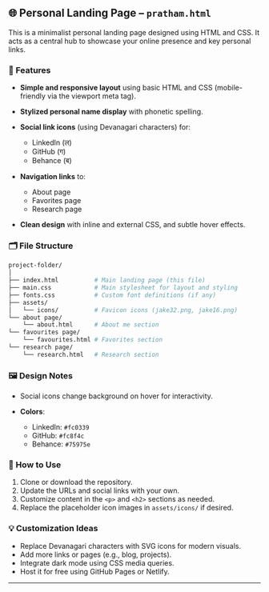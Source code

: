 ## 🌐 Personal Landing Page – `pratham.html`

This is a minimalist personal landing page designed using HTML and CSS. It acts as a central hub to showcase your online presence and key personal links.

### 🔧 Features

* **Simple and responsive layout** using basic HTML and CSS (mobile-friendly via the viewport meta tag).
* **Stylized personal name display** with phonetic spelling.
* **Social link icons** (using Devanagari characters) for:

  * LinkedIn (ल)
  * GitHub (ग)
  * Behance (ब)
* **Navigation links** to:

  * About page
  * Favorites page
  * Research page
* **Clean design** with inline and external CSS, and subtle hover effects.

### 🗂️ File Structure

```bash
project-folder/
│
├── index.html          # Main landing page (this file)
├── main.css            # Main stylesheet for layout and styling
├── fonts.css           # Custom font definitions (if any)
├── assets/
│   └── icons/          # Favicon icons (jake32.png, jake16.png)
└── about page/
    └── about.html      # About me section
└── favourites page/
    └── favourites.html # Favorites section
└── research page/
    └── research.html   # Research section
```

### 🖼️ Design Notes

  * Social icons change background on hover for interactivity.
* **Colors**:

  * LinkedIn: `#fc0339`
  * GitHub: `#fc8f4c`
  * Behance: `#75975e`

### 📌 How to Use

1. Clone or download the repository.
2. Update the URLs and social links with your own.
3. Customize content in the `<p>` and `<h2>` sections as needed.
4. Replace the placeholder icon images in `assets/icons/` if desired.

### 💡 Customization Ideas

* Replace Devanagari characters with SVG icons for modern visuals.
* Add more links or pages (e.g., blog, projects).
* Integrate dark mode using CSS media queries.
* Host it for free using GitHub Pages or Netlify.

---


